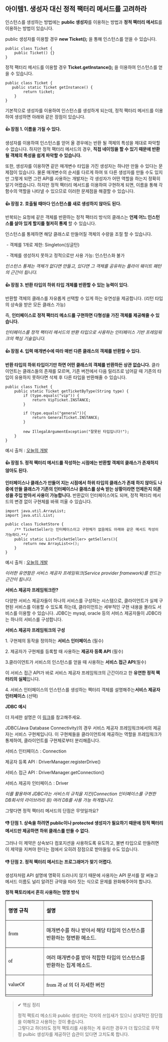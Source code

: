 ## 아이템1. 생성자 대신 정적 팩터리 메서드를 고려하라


인스턴스를 생성하는 방법에는 **public 생성자**를 이용하는 방법과 **정적 팩터리 메서드**를 이용하는 방법이 있습니다. 

public 생성자를 이용할 경우 **new Ticket();** 을 통해 인스턴스를 얻을 수 있습니다. 

```
public class Ticket {
	public Ticket() {}
}
```

정적 팩터리 메서드를 이용할 경우 **Ticket.getInstance();** 을 이용하여 인스턴스를 얻을 수 있습니다. 

```
public class Ticket {
   public static Ticket getInstance() {
        return ticket;
    } 
}
```

기본적으로 생성자를 이용하여 인스턴스를 생성하게 되는데, 정적 팩터리 메서드를 이용하여 생성하면 아래와 같은 장점이 있습니다. 

#### 👍 장점 1. 이름을 가질 수 있다.

생성자를 이용하여 인스턴스를 얻어 올 경우에는 반환 될 객체의 특성을 제대로 파악할 수 없습니다. 하지만 정적 팩터리 메서드의 경우, **직접 네이밍을 할 수 있기 때문에 반환 될 객체의 특성을 쉽게 파악할 수 있습니다.**

또한, 생성자를 이용하면 같은 매개변수 타입을 가진 생성자는 하나만 만들 수 있다는 문제점이 있습니다. 물론 매개변수의 순서를 다르게 하여 또 다른 생성자를 만들 수도 있지만 그렇게 되면 그런 API를 사용하는 개발자는 각 생성자가 어떤 역할을 하는지 정확히 알기 어렵습니다. 하지만 정적 팩터리 메서드를 이용하여 구현하게 되면, 이름을 통해 각 함수의 역할을 나타낼 수 있으므로 이러한 문제점을 해결할 수 있습니다. 

#### 👍 장점 2. 호출될 때마다 인스턴스를 새로 생성하지 않아도 된다.

반복되는 요청에 같은 객체를 반환하는 정적 팩터리 방식의 클래스는 **언제 어느 인스턴스를 살아 있게 할지를 철저히 통제** 할 수 있습니다.

인스턴스를 통제하면 해당 클래스로 만들어질 객체의 수량을 조절 할 수 있습니다.

 - 객체를 1개로 제한: Singleton(싱글턴)

 - 객체를 생성하지 못하고 정적으로만 사용 가능: 인스턴스화 불가

_인스턴스 통제는 객체가 없다면 만들고, 있다면 그 객체를 공유하는 플라이 웨이트 패턴의 근간이 됩니다._

#### 👍 장점 3. 반환 타입의 하위 타입 개체를 반환할 수 있는 능력이 있다.

반환할 객체의 클래스를 자유롭게 선택할 수 있게 하는 유연성을 제공합니다. (리턴 타입의 상속을 받은 모든 클래스 가능)

즉, **인터페이스로 정적 팩터리 메소드를 구현하면 다형성을 가진 객체를 제공해줄 수 있습니다.**

_인터페이스를 정적 팩터리 메서드의 반환 타입으로 사용하는 인터페이스 기반 프레임워크의 핵심 기술입니다._

#### **👍 장점 4. 입력 매개변수에 따라 매번 다른 클래스의 객체를 반환할 수 있다.**

**반환 타입의 하위 타입이기만 하면 어떤 클래스의 객체를 반환하든 상관 없습니다.** 클라이언트는 클래스들의 존재를 모르며, 기존 버전에서 다음 릴리즈로 넘어갈 때 기존의 타입이 유용하지 못하다면 삭제 후 다른 타입을 반환해줄 수 있습니다.

```
public class Ticket {
	public static Ticket getTicketByType(String type) { 
    	if (type.equals("vip")) { 
        	return VipTicket.INSTANCE; 
		} 
		
        if (type.equals("general")){ 
        	return GeneralTicket.INSTANCE; 
        } 
        
		new IllegalArgumentException("잘못된 타입입니다!"); 
	} 
}
```
 예시 출처 : [오늘의 개발](https://a1010100z.tistory.com/entry/아이템-1-생성자-대신-정적-팩터리-메서드를-고려하라)


#### **👍 장점 5. 정적 팩터리 메서드를 작성하는 시점에는 반환할 객체의 클래스가 존재하지 않아도 된다.**

****인터페이스나 클래스가 만들어 지는 시점에서 하위 타입의 클래스가 존재 하지 않아도 나중에 만들 클래스가 기존의 인터페이스나 클래스를 상속 받는 상황이라면 언제든지 의존성을 주입 받아서 사용이 가능합니다**.** 반환값이 인터페이스여도 되며, 정적 팩터리 메서드의 변경 없이 구현체를 바꿔 끼울 수 있습니다. 

```
import java.util.ArrayList; 
import java.util.List; 

public class TicketStore { 
	/** TicketSeller는 인터페이스이고 구현체가 없음에도 아래와 같은 메서드 작성이 가능하다.**/ 
	public static List<TicketSeller> getSellers(){ 
		return new ArrayList<>(); 
	} 
}
```

예시 출처 : [오늘의 개발](https://a1010100z.tistory.com/entry/아이템-1-생성자-대신-정적-팩터리-메서드를-고려하라)

_이러한 유연함은 서비스 제공자 프레임워크(Service provider framework)를 만드는 근간이 됩니다._

**서비스 제공자 프레임워크란?**

다양한 서비스 제공자들이 하나의 서비스를 구성하는 시스템으로, 클라이언트가 실제 구현된 서비스를 이용할 수 있도록 하는데, 클라이언트는 세부적인 구현 내용을 몰라도 서비스를 이용할 수 있습니다. JDBC는 mysql, oracle 등의 서비스 제공자들이 JDBC라는 하나의 서비스를 구성합니다. 

**서비스 제공자 프레임워크의 구성**

1\. 구현체의 동작을 정의하는 **서비스 인터페이스** (필수)

2\. 제공자가 구현체를 등록할 때 사용하는 **제공자 등록 API**  (필수)

3.클라이언트가 서비스의 인스턴스를 얻을 때 사용하는 **서비스 접근 API**(필수)

이 서비스 접근 API가 바로 서비스 제공자 프레임워크의 근간이라고 한 **유연한 정적 팩터리의 실체**입니다.

4\. 서비스 인터페이스의 인스턴스를 생성하는 팩터리 객체를 설명해주는**서비스 제공자 인터페이스** (선택)

**JDBC 예시**

더 자세한 설명은 이 [링크](https://devyongsik.tistory.com/294)를 참고해주세요. 

JDBC(Java Database Connectivity)의 경우 서비스 제공자 프레임워크에서의 제공자는 서비스 구현체입니다. 이 구현체들을 클라이언트에 제공하는 역할을 프레임워크가 통제하여, 클라이언트를 구현체로부터 분리해줍니다.

서비스 인터페이스 : Connection

제공자 등록 API : DriverManager.registerDrive()

서비스 접근 API : DriverManager.getConnection()

서비스 제공자 인터페이스 : Driver

_이를 활용하여 JDBC라는 서비스의 규칙을 지킨(Connection 인터페이스를 구현한 DB회사의 라이브러리 등) 여러 DB를 사용 가능 하게됩니다._

그렇다면 정적 팩터리 메서드의 단점은 무엇일까요?

#### 👎 단점 1. 상속을 하려면 public이나 protected 생성자가 필요하기 때문에 정적 팩터리 메서드만 제공하면 하위 클래스를 만들 수 없다.

그러나 이 제약은 상속보다 컴포지션을 사용하도록 유도하고, 불변 타입으로 만들려면 이 제약을 지켜야 한다는 점에서 오히려 장점으로 받아들일 수도 있습니다.

#### 👎 단점 2. 정적 팩터리 메서드는 프로그래머가 찾기 어렵다.

생성자처럼 API 설명에 명확히 드러나지 않기 때문에 사용자는 API 문서를 잘 써놓고 메서드 이름도 널리 알려진 규약을 따라 짓는 식으로 문제를 완화해주어야 합니다. 

**정적 팩토리에서 흔히 사용하는 명명 방식**

<table style="border-collapse: collapse; width: 93.2558%; height: 307px;" border="1" data-ke-style="style12"><tbody><tr><td style="width: 25.9161%;"><p><span style="font-family: 'Noto Sans Demilight', 'Noto Sans KR'; color: #000000;"><b>명명 규칙</b></span></p></td><td style="width: 73.8069%;"><p><span style="font-family: 'Noto Sans Demilight', 'Noto Sans KR'; color: #000000;"><b>설명</b></span></p></td></tr><tr><td style="width: 25.9161%;"><p><span style="font-family: 'Noto Sans Demilight', 'Noto Sans KR'; color: #000000;">from</span></p></td><td style="width: 73.8069%;"><p><span style="font-family: 'Noto Sans Demilight', 'Noto Sans KR'; color: #000000;">매개변수를 하나 받아서 해당 타입의 인스턴스를 반환하는 형변환 메소드.</span></p></td></tr><tr><td style="width: 25.9161%;"><p><span style="font-family: 'Noto Sans Demilight', 'Noto Sans KR'; color: #000000;">of</span></p></td><td style="width: 73.8069%;"><p><span style="font-family: 'Noto Sans Demilight', 'Noto Sans KR'; color: #000000;">여러 매개변수를 받아 적합한 타입의 인스턴스를 반환하는 집계 메소드.</span></p></td></tr><tr><td style="width: 25.9161%;"><p><span style="font-family: 'Noto Sans Demilight', 'Noto Sans KR'; color: #000000;">valueOf</span></p></td><td style="width: 73.8069%;"><p><span style="font-family: 'Noto Sans Demilight', 'Noto Sans KR'; color: #000000;">from 과 of 의 더 자세한 버전</span></p></td></tr><tr><td style="width: 25.9161%;"><p><span style="font-family: 'Noto Sans Demilight', 'Noto Sans KR'; color: #000000;">instance or getInstance</span></p></td><td style="width: 73.8069%;"><p><span style="font-family: 'Noto Sans Demilight', 'Noto Sans KR'; color: #000000;">(매개 변수를 받는다면) 매개변수로 명시한 인스턴스를 반환하지만 같은 인스턴스임을 보장하지는 않는다.</span></p></td></tr><tr><td style="width: 25.9161%;"><p><span style="font-family: 'Noto Sans Demilight', 'Noto Sans KR'; color: #000000;">create or newInstance</span></p></td><td style="width: 73.8069%;"><p><span style="font-family: 'Noto Sans Demilight', 'Noto Sans KR'; color: #000000;">instance 혹은 getInstance와 같지만 매번 새로운 인스턴스를 생성해 반환함을 보장한다.</span></p></td></tr><tr><td style="width: 25.9161%;"><p><span style="font-family: 'Noto Sans Demilight', 'Noto Sans KR'; color: #000000;">getType</span></p></td><td style="width: 73.8069%;"><p><span style="font-family: 'Noto Sans Demilight', 'Noto Sans KR'; color: #000000;">getInstance와 같으나, 생성할 클래스가 아닌 다른 클래스에 팩토리 메소드를 정의할 때 쓴다.&nbsp;</span></p></td></tr><tr><td style="width: 25.9161%;"><p><span style="font-family: 'Noto Sans Demilight', 'Noto Sans KR'; color: #000000;">newType</span></p></td><td style="width: 73.8069%;"><p><span style="font-family: 'Noto Sans Demilight', 'Noto Sans KR'; color: #000000;">newInstance와 같으나, 생성할 클래스가 아닌 다른 클래스에 팩토리 메소드를 정의할 때 쓴다.</span></p></td></tr><tr><td style="width: 25.9161%;"><p><span style="font-family: 'Noto Sans Demilight', 'Noto Sans KR'; color: #000000;">type</span></p></td><td style="width: 73.8069%;"><p><span style="font-family: 'Noto Sans Demilight', 'Noto Sans KR'; color: #000000;">getType과 newType의 간결한 버전</span></p></td></tr></tbody></table>


> ✔ 핵심 정리  
>  
> 정적 팩토리 메소드와 public 생성자는 각자의 쓰임새가 있으니 상대적인 장단점을 이해하고 사용하는 것이 좋습니다.  
> 그렇다고 하더라도 정적 팩토리를 사용하는 게 유리한 경우가 더 많으므로 무작정 pulbic 생성자를 제공하던 습관이 있다면 고치도록 합니다.  

